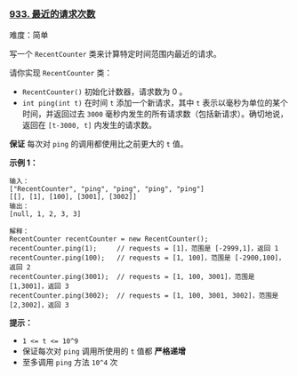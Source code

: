 ### [933\. 最近的请求次数](https://leetcode.cn/problems/number-of-recent-calls/)

难度：简单

写一个 `RecentCounter` 类来计算特定时间范围内最近的请求。

请你实现 `RecentCounter` 类：

-   `RecentCounter()` 初始化计数器，请求数为 0 。
-   `int ping(int t)` 在时间 `t` 添加一个新请求，其中 `t` 表示以毫秒为单位的某个时间，并返回过去 `3000` 毫秒内发生的所有请求数（包括新请求）。确切地说，返回在 `[t-3000, t]` 内发生的请求数。

**保证** 每次对 `ping` 的调用都使用比之前更大的 `t` 值。

**示例 1：**

```
输入：
["RecentCounter", "ping", "ping", "ping", "ping"]
[[], [1], [100], [3001], [3002]]
输出：
[null, 1, 2, 3, 3]

解释：
RecentCounter recentCounter = new RecentCounter();
recentCounter.ping(1);     // requests = [1]，范围是 [-2999,1]，返回 1
recentCounter.ping(100);   // requests = [1, 100]，范围是 [-2900,100]，返回 2
recentCounter.ping(3001);  // requests = [1, 100, 3001]，范围是 [1,3001]，返回 3
recentCounter.ping(3002);  // requests = [1, 100, 3001, 3002]，范围是 [2,3002]，返回 3
```

**提示：**

-   `1 <= t <= 10^9`
-   保证每次对 `ping` 调用所使用的 `t` 值都 **严格递增**
-   至多调用 `ping` 方法 `10^4` 次
